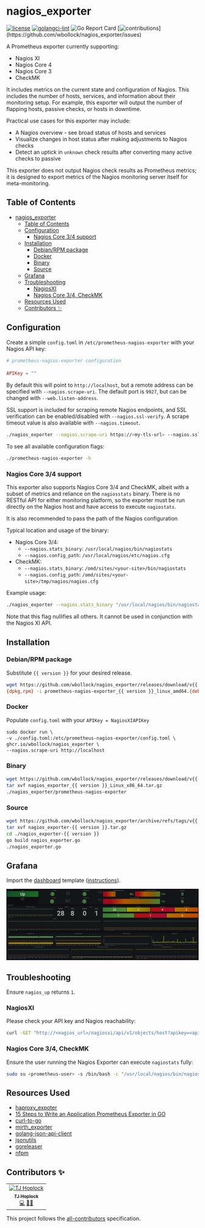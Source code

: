 <p align="center">

# nagios_exporter

[![license](https://img.shields.io/badge/License-MIT-blue.svg)](https://github.com/wbollock/nagios_exporter/blob/master/LICENSE)
[![golangci-lint](https://github.com/wbollock/nagios_exporter/actions/workflows/golangci-lint.yaml/badge.svg)](https://github.com/wbollock/nagios_exporter/actions/workflows/golangci-lint.yaml)
![Go Report Card](https://goreportcard.com/badge/github.com/wbollock/nagios_exporter)
[![contributions](https://img.shields.io/badge/contributions-welcome-brightgreen.svg?style=flat")](https://github.com/wbollock/nagios_exporter/issues)

A Prometheus exporter currently supporting:

* Nagios XI
* Nagios Core 4
* Nagios Core 3
* CheckMK

It includes metrics on the current state and configuration of Nagios. This includes the number of hosts, services, and information about their monitoring setup. For example, this exporter will output the number of flapping hosts, passive checks, or hosts in downtime.

Practical use cases for this exporter may include:

* A Nagios overview - see broad status of hosts and services
* Visualize changes in host status after making adjustments to Nagios checks
* Detect an uptick in `unknown` check results after converting many active checks to passive

This exporter does not output Nagios check results as Prometheus metrics; it is designed to export metrics of the Nagios monitoring server itself for meta-monitoring.

## Table of Contents

- [nagios\_exporter](#nagios_exporter)
  - [Table of Contents](#table-of-contents)
  - [Configuration](#configuration)
    - [Nagios Core 3/4 support](#nagios-core-34-support)
  - [Installation](#installation)
    - [Debian/RPM package](#debianrpm-package)
    - [Docker](#docker)
    - [Binary](#binary)
    - [Source](#source)
  - [Grafana](#grafana)
  - [Troubleshooting](#troubleshooting)
    - [NagiosXI](#nagiosxi)
    - [Nagios Core 3/4, CheckMK](#nagios-core-34-checkmk)
  - [Resources Used](#resources-used)
  - [Contributors ✨](#contributors-)

## Configuration

Create a simple `config.toml` in `/etc/prometheus-nagios-exporter` with your Nagios API key:

```toml
# prometheus-nagios-exporter configuration

APIKey = ""
```

By default this will point to `http://localhost`, but a remote address can be specified with `--nagios.scrape-uri`. The default port is `9927`, but can be changed with `--web.listen-address`.

SSL support is included for scraping remote Nagios endpoints, and SSL verification can be enabled/disabled with `--nagios.ssl-verify`. A scrape timeout value is also available with `--nagios.timeout`.

```bash
./nagios_exporter --nagios.scrape-uri https://<my-tls-url> --nagios.ssl-verify true --nagios.timeout 5
```

To see all available configuration flags:

```bash
./prometheus-nagios-exporter -h
```

### Nagios Core 3/4 support

This exporter also supports Nagios Core 3/4 and CheckMK, albeit with a subset of metrics and reliance on the `nagiosstats` binary. There is no RESTful API for either monitoring platform, so the exporter must be run directly on the Nagios host and have access to execute `nagiostats`.

It is also recommended to pass the path of the Nagios configuration

Typical location and usage of the binary:

* Nagios Core 3/4:
  * `--nagios.stats_binary`: `/usr/local/nagios/bin/nagiostats`
  * `--nagios.config_path`: `/usr/local/nagios/etc/nagios.cfg`
* CheckMK:
  * `--nagios.stats_binary`: `/omd/sites/<your-site>/bin/nagiostats`
  * `--nagios.config_path`: `/omd/sites/<your-site>/tmp/nagios/nagios.cfg`

Example usage:

```bash
./nagios_exporter --nagios.stats_binary "/usr/local/nagios/bin/nagiostats" --nagios.config_path "/usr/local/nagios/etc/nagios.cfg"
```

Note that this flag nullifies all others. It cannot be used in conjunction with the Nagios XI API.

## Installation

### Debian/RPM package

Substitute `{{ version }}` for your desired release.

```bash
wget https://github.com/wbollock/nagios_exporter/releases/download/v{{ version }}/prometheus-nagios-exporter_{{ version }}_linux_amd64.{deb,rpm}
{dpkg,rpm} -i prometheus-nagios-exporter_{{ version }}_linux_amd64.{deb,rpm}
```

### Docker

Populate `config.toml` with your `APIKey = NagiosXIAPIKey`

```console
sudo docker run \
-v ./config.toml:/etc/prometheus-nagios-exporter/config.toml \
ghcr.io/wbollock/nagios_exporter \
--nagios.scrape-uri http://localhost
```

### Binary

```bash
wget https://github.com/wbollock/nagios_exporter/releases/download/v{{ version }}/nagios_exporter_{{ version }}_Linux_x86_64.tar.gz 
tar xvf nagios_exporter_{{ version }}_Linux_x86_64.tar.gz
./nagios_exporter/prometheus-nagios-exporter
```

### Source

```bash
wget https://github.com/wbollock/nagios_exporter/archive/refs/tags/v{{ version }}.tar.gz
tar xvf nagios_exporter-{{ version }}.tar.gz
cd ./nagios_exporter-{{ version }}
go build nagios_exporter.go
./nagios_exporter.go
```

## Grafana

Import the [dashboard](grafana/dashboard.json) template ([instructions](https://grafana.com/docs/grafana/v9.0/dashboards/export-import/#import-dashboard)).

 ![grafana](img/grafana.png)

## Troubleshooting

Ensure `nagios_up` returns `1`.

### NagiosXI

Please check your API key and Nagios reachability:

```bash
curl -GET "http://<nagios_url>/nagiosxi/api/v1/objects/host?apikey=<apikey>&pretty=1"
```

### Nagios Core 3/4, CheckMK

Ensure the user running the Nagios Exporter can execute `nagiostats` fully:

```bash
sudo su <prometheus-user> -s /bin/bash -c "/usr/local/nagios/bin/nagiostats -c /usr/local/nagios/etc/nagios.cfg"
```

## Resources Used

* [haproxy_expoter](https://github.com/prometheus/haproxy_exporter/blob/main/haproxy_exporter.go)
* [15 Steps to Write an Application Prometheus Exporter in GO](https://medium.com/teamzerolabs/15-steps-to-write-an-application-prometheus-exporter-in-go-9746b4520e26)
* [curl-to-go](https://mholt.github.io/curl-to-go/)
* [mirth_exporter](https://github.com/teamzerolabs/mirth_channel_exporter)
* [golang-json-api-client](https://blog.alexellis.io/golang-json-api-client/)
* [jsonutils](https://github.com/bashtian/jsonutils)
* [goreleaser](https://github.com/goreleaser/goreleaser)
* [nfpm](https://github.com/goreleaser/nfpm)

## Contributors ✨

<!-- ALL-CONTRIBUTORS-LIST:START - Do not remove or modify this section -->
<!-- prettier-ignore-start -->
<!-- markdownlint-disable -->
<table>
  <tbody>
    <tr>
      <td align="center"><a href="https://github.com/tjhop"><img src="https://avatars.githubusercontent.com/u/33664289?v=4?s=100" width="100px;" alt="TJ Hoplock"/><br /><sub><b>TJ Hoplock</b></sub></a><br /><a href="https://github.com/wbollock/nagios_exporter/commits?author=tjhop" title="Code">💻</a> <a href="#mentoring-tjhop" title="Mentoring">🧑‍🏫</a></td>
    </tr>
  </tbody>
</table>

<!-- markdownlint-restore -->
<!-- prettier-ignore-end -->

<!-- ALL-CONTRIBUTORS-LIST:END -->

This project follows the [all-contributors](https://github.com/all-contributors/all-contributors) specification.
